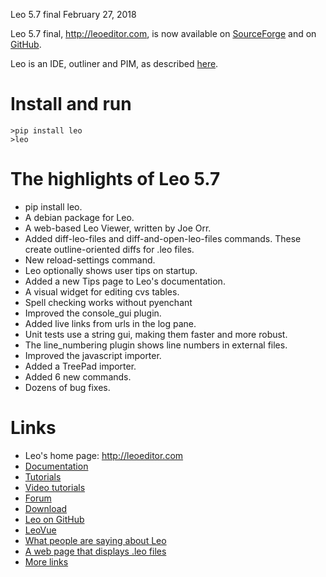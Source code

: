 Leo 5.7 final February 27, 2018

Leo 5.7 final, http://leoeditor.com, is now available on [SourceForge](http://sourceforge.net/projects/leo/files/Leo/) and on [GitHub](https://github.com/leo-editor/leo-editor).

Leo is an IDE, outliner and PIM, as described [here](http://leoeditor.com/preface.html).

# Install and run

    >pip install leo
    >leo

# The highlights of Leo 5.7

- pip install leo.
- A debian package for Leo.
- A web-based Leo Viewer, written by Joe Orr.
- Added diff-leo-files and diff-and-open-leo-files commands.
  These create outline-oriented diffs for .leo files.
- New reload-settings command.
- Leo optionally shows user tips on startup.
- Added a new Tips page to Leo's documentation.
- A visual widget for editing cvs tables.
- Spell checking works without pyenchant
- Improved the console_gui plugin.
- Added live links from urls in the log pane.
- Unit tests use a string gui, making them faster and more robust.
- The line_numbering plugin shows line numbers in external files.
- Improved the javascript importer.
- Added a TreePad importer.
- Added 6 new commands.
- Dozens of bug fixes.

# Links

- Leo's home page: http://leoeditor.com
- [Documentation](http://leoeditor.com/leo_toc.html)
- [Tutorials](http://leoeditor.com/tutorial.html)
- [Video tutorials](http://leoeditor.com/screencasts.html)
- [Forum](http://groups.google.com/group/leo-editor)
- [Download](http://sourceforge.net/projects/leo/files/)
- [Leo on GitHub](https://github.com/leo-editor/leo-editor)
- [LeoVue](https://github.com/kaleguy/leovue#leo-vue)
- [What people are saying about Leo](http://leoeditor.com/testimonials.html)
- [A web page that displays .leo files](http://leoeditor.com/load-leo.html)
- [More links](http://leoeditor.com/leoLinks.html)
